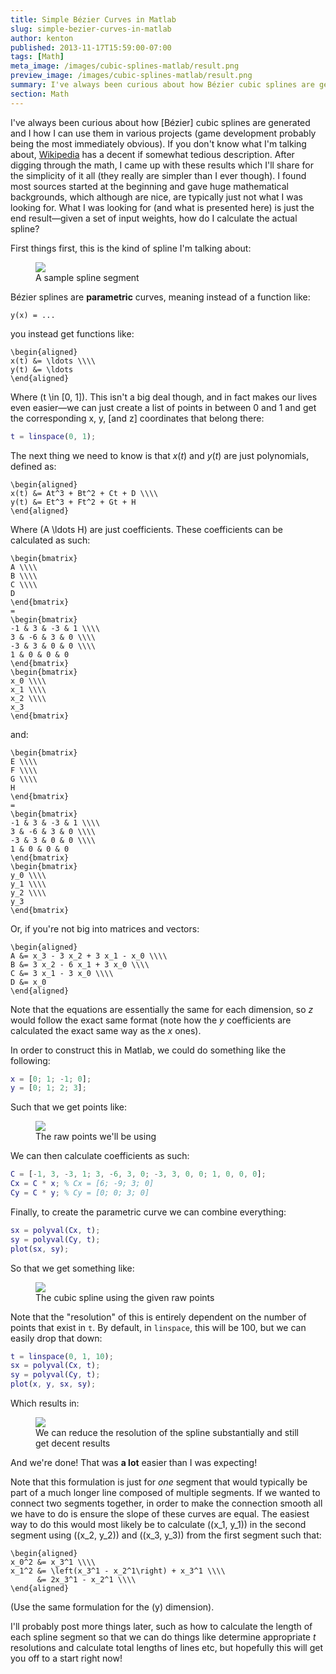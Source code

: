 ```yaml
---
title: Simple Bézier Curves in Matlab
slug: simple-bezier-curves-in-matlab
author: kenton
published: 2013-11-17T15:59:00-07:00
tags: [Math]
meta_image: /images/cubic-splines-matlab/result.png
preview_image: /images/cubic-splines-matlab/result.png
summary: I've always been curious about how Bézier cubic splines are generated and I how I can use them in various projects (game development probably being the most immediately obvious). If you don't know what I'm talking about, Wikipedia has a decent if somewhat tedious description. After digging through the math, I came up with these results which I'll share for the simplicity of it all (they really are simpler than I ever though). I found most sources started at the beginning and gave huge mathematical backgrounds, which although are nice, are typically just not what I was looking for. What I was looking for (and what is presented here) is just the end result—given a set of input weights, how do I calculate the actual spline?
section: Math
---
```


I've always been curious about how [Bézier] cubic splines are generated and I how I can use them in various projects (game development probably being the most immediately obvious). If you don't know what I'm talking about, [Wikipedia](http://en.wikipedia.org/wiki/B%C3%A9zier_curve) has a decent if somewhat tedious description. After digging through the math, I came up with these results which I'll share for the simplicity of it all (they really are simpler than I ever though). I found most sources started at the beginning and gave huge mathematical backgrounds, which although are nice, are typically just not what I was looking for. What I was looking for (and what is presented here) is just the end result—given a set of input weights, how do I calculate the actual spline?

First things first, this is the kind of spline I'm talking about:

<figure>
	<img src="/images/cubic-splines-matlab/spline-segment.svg">
	<figcaption>A sample spline segment</figcaption>
</figure>

Bézier splines are **parametric** curves, meaning instead of a function like:

```katex
y(x) = ...
```

you instead get functions like:

```katex
\begin{aligned}
x(t) &= \ldots \\\\
y(t) &= \ldots
\end{aligned}
```

Where \(t \in [0, 1]\). This isn't a big deal though, and in fact makes our lives even easier—we can just create a list of points in between 0 and 1 and get the corresponding x, y, [and z] coordinates that belong there:

```matlab
t = linspace(0, 1);
```

The next thing we need to know is that $x(t)$ and $y(t)$ are just polynomials, defined as:

```katex
\begin{aligned}
x(t) &= At^3 + Bt^2 + Ct + D \\\\
y(t) &= Et^3 + Ft^2 + Gt + H
\end{aligned}
```

Where \(A \ldots H\) are just coefficients. These coefficients can be calculated as such:

```katex
\begin{bmatrix}
A \\\\
B \\\\
C \\\\
D
\end{bmatrix}
=
\begin{bmatrix}
-1 & 3 & -3 & 1 \\\\
3 & -6 & 3 & 0 \\\\
-3 & 3 & 0 & 0 \\\\
1 & 0 & 0 & 0
\end{bmatrix}
\begin{bmatrix}
x_0 \\\\
x_1 \\\\
x_2 \\\\
x_3
\end{bmatrix}
```

and:

```katex
\begin{bmatrix}
E \\\\
F \\\\
G \\\\
H
\end{bmatrix}
=
\begin{bmatrix}
-1 & 3 & -3 & 1 \\\\
3 & -6 & 3 & 0 \\\\
-3 & 3 & 0 & 0 \\\\
1 & 0 & 0 & 0
\end{bmatrix}
\begin{bmatrix}
y_0 \\\\
y_1 \\\\
y_2 \\\\
y_3
\end{bmatrix}
```

Or, if you're not big into matrices and vectors:

```katex
\begin{aligned}
A &= x_3 - 3 x_2 + 3 x_1 - x_0 \\\\
B &= 3 x_2 - 6 x_1 + 3 x_0 \\\\
C &= 3 x_1 - 3 x_0 \\\\
D &= x_0
\end{aligned}
```

Note that the equations are essentially the same for each dimension, so $z$ would follow the exact same format (note how the $y$ coefficients are calculated the exact same way as the $x$ ones).

In order to construct this in Matlab, we could do something like the following:

```matlab
x = [0; 1; -1; 0];
y = [0; 1; 2; 3];
```

Such that we get points like:

<figure>
	<img src="/images/cubic-splines-matlab/points.png">
	<figcaption>The raw points we'll be using</figcaption>
</figure>

We can then calculate coefficients as such:

```matlab
C = [-1, 3, -3, 1; 3, -6, 3, 0; -3, 3, 0, 0; 1, 0, 0, 0];
Cx = C * x; % Cx = [6; -9; 3; 0]
Cy = C * y; % Cy = [0; 0; 3; 0]
```

Finally, to create the parametric curve we can combine everything:

```matlab
sx = polyval(Cx, t);
sy = polyval(Cy, t);
plot(sx, sy);
```

So that we get something like:

<figure>
	<img src="/images/cubic-splines-matlab/result.png">
	<figcaption>The cubic spline using the given raw points</figcaption>
</figure>

Note that the "resolution" of this is entirely dependent on the number of points that exist in `t`. By default, in `linspace`, this will be 100, but we can easily drop that down:

```matlab
t = linspace(0, 1, 10);
sx = polyval(Cx, t);
sy = polyval(Cy, t);
plot(x, y, sx, sy);
```

Which results in:

<figure>
	<img src="/images/cubic-splines-matlab/lowres.png">
	<figcaption>We can reduce the resolution of the spline substantially and still get decent results</figcaption>
</figure>

And we're done! That was **a lot** easier than I was expecting!

Note that this formulation is just for _one_ segment that would typically be part of a much longer line composed of multiple segments. If we wanted to connect two segments together, in order to make the connection smooth all we have to do is ensure the slope of these curves are equal. The easiest way to do this would most likely be to calculate \((x_1, y_1)\) in the second segment using \((x_2, y_2)\) and \((x_3, y_3)\) from the first segment such that:

```katex
\begin{aligned}
x_0^2 &= x_3^1 \\\\
x_1^2 &= \left(x_3^1 - x_2^1\right) + x_3^1 \\\\
	  &= 2x_3^1 - x_2^1 \\\\
\end{aligned}
```

(Use the same formulation for the \(y\) dimension).

I'll probably post more things later, such as how to calculate the length of each spline segment so that we can do things like determine appropriate $t$ resolutions and calculate total lengths of lines etc, but hopefully this will get you off to a start right now!
